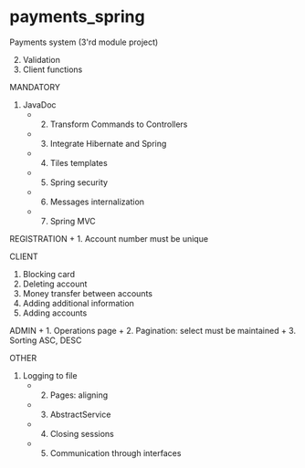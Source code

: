 # payments_spring
Payments system (3'rd module project)

2. Validation
3. Client functions

MANDATORY
1. JavaDoc
    + 2. Transform Commands to Controllers
    + 3. Integrate Hibernate and Spring
    + 4. Tiles templates
    + 5. Spring security
    + 6. Messages internalization
    + 7. Spring MVC

REGISTRATION
    + 1. Account number must be unique

CLIENT
1. Blocking card
2. Deleting account
3. Money transfer between accounts
4. Adding additional information
5. Adding accounts

ADMIN
    + 1. Operations page
    + 2. Pagination: select must be maintained
    + 3. Sorting ASC, DESC

OTHER
1. Logging to file
    + 2. Pages: aligning
    + 3. AbstractService
    + 4. Closing sessions
    + 5. Communication through interfaces